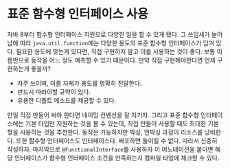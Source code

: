 # 표준 함수형 인터페이스 사용

자바 8부터 함수형 인터페이스 지원으로 다양한 일을 할 수 있게 됐다. 그 쓰임새가 늘어남에 따라 `java.util.function`에는 다양한 용도의 표준 함수형 인터페이스가
담겨 있다. 필요한 용도에 맞는게 있다면, 직접 구현하지 말고 이를 사용하는 것이 좋다. 보통 이름만으로 동작을 어느 정도 예측할 수 있기 때문이다. 만약 직접 구현해야한다면
언제 구현하는게 좋을까?

- 자주 쓰이며, 이름 자체가 용도를 명확히 전달한다.
- 반드시 따라야할 규약이 있다. 
- 유용한 디폴트 메소드를 제공할 수 있다. 

만일 직접 만들어 써야 한다면 네이밍 컨벤션을 잘 지키자. 그리고 표준 함수형 인터페이스에는 기본 타입만 지원하는 것을 볼 수 있는데, 직접 만들어 사용할 때도
최대한 기본형을 사용하는 것을 추천한다. 동작은 가능하지만 박싱, 언박싱 과정이 리소스를 낭비한다. 또한 함수형 인터페이스도 인터페이스다. 배포하면 돌이킬 수 없다. 
따라서 신중히 작성하자. 마지막으로 `@FunctionalInterface`를 사용하자 이 어노테이션을 붙이면 해당 인터페이스가 함수형 인터페이스 조건을 만족하는지 컴파일 타임에
체크할 수 있다. 